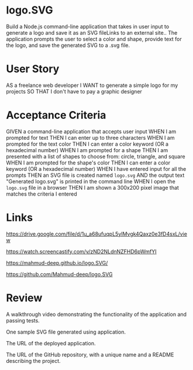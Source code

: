 # logo.SVG

Build a Node.js command-line application that takes in user input to generate a logo and save it as an SVG fileLinks to an external site.. The application prompts the user to select a color and shape, provide text for the logo, and save the generated SVG to a .svg file.


# User Story

AS a freelance web developer
I WANT to generate a simple logo for my projects
SO THAT I don't have to pay a graphic designer


# Acceptance Criteria

GIVEN a command-line application that accepts user input
WHEN I am prompted for text
THEN I can enter up to three characters
WHEN I am prompted for the text color
THEN I can enter a color keyword (OR a hexadecimal number)
WHEN I am prompted for a shape
THEN I am presented with a list of shapes to choose from: circle, triangle, and square
WHEN I am prompted for the shape's color
THEN I can enter a color keyword (OR a hexadecimal number)
WHEN I have entered input for all the prompts
THEN an SVG file is created named `logo.svg`
AND the output text "Generated logo.svg" is printed in the command line
WHEN I open the `logo.svg` file in a browser
THEN I am shown a 300x200 pixel image that matches the criteria I entered


# Links

https://drive.google.com/file/d/1u_a68ufuqpL5yIMvgk4Qaxz0e3fD4sxL/view

https://watch.screencastify.com/v/zND2NLdnNZFHD6pWmfYI

https://mahmud-deep.github.io/logo.SVG/

https://github.com/Mahmud-deep/logo.SVG


# Review

A walkthrough video demonstrating the functionality of the application and passing tests.

One sample SVG file generated using application.

The URL of the deployed application.

The URL of the GitHub repository, with a unique name and a README describing the project.